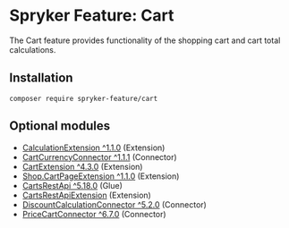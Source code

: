 # Spryker Feature: Cart

The Cart feature provides functionality of the shopping cart and cart total calculations.

## Installation

```
composer require spryker-feature/cart
```

## Optional modules
- [CalculationExtension ^1.1.0](https://github.com/spryker/calculation-extension) (Extension)
- [CartCurrencyConnector ^1.1.1](https://github.com/spryker/cart-currency-connector) (Connector)
- [CartExtension ^4.3.0](https://github.com/spryker/cart-extension) (Extension)
- [Shop.CartPageExtension ^1.1.0](https://github.com/spryker-shop/cart-page-extension) (Extension)
- [CartsRestApi ^5.18.0](https://github.com/spryker/carts-rest-api) (Glue)
- [CartsRestApiExtension](https://github.com/spryker/carts-rest-api-extension) (Extension)
- [DiscountCalculationConnector ^5.2.0](https://github.com/spryker/discount-calculation-connector) (Connector)
- [PriceCartConnector ^6.7.0](https://github.com/spryker/price-cart-connector) (Connector)
